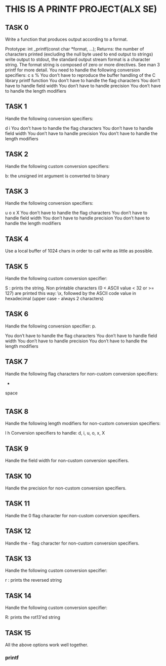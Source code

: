 # THIS IS A PRINTF PROJECT(ALX SE)

## TASK 0
Write a function that produces output according to a format.

Prototype: int _printf(const char *format, ...);
Returns: the number of characters printed (excluding the null byte used to end output to strings)
write output to stdout, the standard output stream
format is a character string. The format string is composed of zero or more directives. See man 3 printf for more detail. You need to handle the following conversion specifiers:
c
s
%
You don’t have to reproduce the buffer handling of the C library printf function
You don’t have to handle the flag characters
You don’t have to handle field width
You don’t have to handle precision
You don’t have to handle the length modifiers

## TASK 1
Handle the following conversion specifiers:

d
i
You don’t have to handle the flag characters
You don’t have to handle field width
You don’t have to handle precision
You don’t have to handle the length modifiers

## TASK 2
Handle the following custom conversion specifiers:

b: the unsigned int argument is converted to binary

## TASK 3
Handle the following conversion specifiers:

u
o
x
X
You don’t have to handle the flag characters
You don’t have to handle field width
You don’t have to handle precision
You don’t have to handle the length modifiers

## TASK 4
Use a local buffer of 1024 chars in order to call write as little as possible.

## TASK 5
Handle the following custom conversion specifier:

S : prints the string.
Non printable characters (0 < ASCII value < 32 or >= 127) are printed this way: \x,
followed by the ASCII code value in hexadecimal (upper case - always 2 characters)

## TASK 6
Handle the following conversion specifier: p.

You don’t have to handle the flag characters
You don’t have to handle field width
You don’t have to handle precision
You don’t have to handle the length modifiers

## TASK 7
Handle the following flag characters for non-custom conversion specifiers:

+
space
#

## TASK 8
Handle the following length modifiers for non-custom conversion specifiers:

l
h
Conversion specifiers to handle: d, i, u, o, x, X

## TASK 9
Handle the field width for non-custom conversion specifiers.

## TASK 10
Handle the precision for non-custom conversion specifiers.

## TASK 11
Handle the 0 flag character for non-custom conversion specifiers.

## TASK 12
Handle the - flag character for non-custom conversion specifiers.

## TASK 13
Handle the following custom conversion specifier:

r : prints the reversed string

## TASK 14
Handle the following custom conversion specifier:

R: prints the rot13'ed string

## TASK 15
All the above options work well together.
### printf
